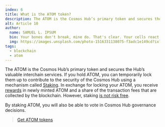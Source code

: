 ```yaml
---
index: 6
title: What is the ATOM token?
description: The ATOM is the Cosmos Hub’s primary token and secures the Hub’s valuable interchain services.
alt: Article 10
author: 
  name: SAMUEL L. IPSUM
  bio: Your bones don't break, mine do. That's clear. Your cells react to bacteria and viruses differently than mine. You don't get sick, I do. That's also clear. But for some reason, you and I react the exact same way to water. We swallow it too fast, we choke. We get some in our lungs, we drown. However unreal it may seem, we are connected, you and I. We're on the same curve, just on opposite ends.
  img: https://images.unsplash.com/photo-1516331138075-f3adc1e149cd?ixlib=rb-1.2.1&ixid=MXwxMjA3fDB8MHxwaG90by1wYWdlfHx8fGVufDB8fHw%3D&auto=format&fit=crop&w=800&q=60
tags: 
  - blockchain
  - atom
---
```


The ATOM is the Cosmos Hub’s primary token and secures the Hub’s valuable interchain services. If you hold ATOM, you can temporarily lock them up to contribute to the security of the Cosmos Hub using a mechanism called [Staking](/learn/faq/what-is-staking). In exchange for locking your ATOM, you receive [rewards](/learn/faq/what-rewards-can-be-expected-when-staking-atoms) in newly minted ATOM and a share of the transaction fees that are collected by the blockchain. However, staking [is not risk free](/learn/faq/what-are-the-risks-associated-with-staking). 

By staking ATOM, you will also be able to vote in Cosmos Hub governance decisions.

> [Get ATOM tokens](/learn/get-atom)
